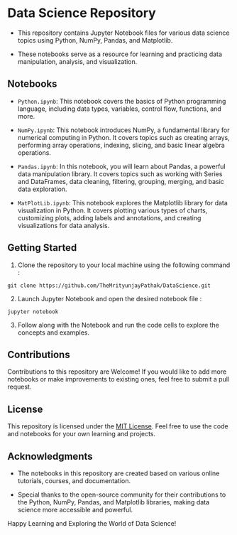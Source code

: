 # Data Science Repository

- This repository contains Jupyter Notebook files for various data science topics using Python, NumPy, Pandas, and Matplotlib. 

- These notebooks serve as a resource for learning and practicing data manipulation, analysis, and visualization.

## Notebooks

- `Python.ipynb`: This notebook covers the basics of Python programming language, including data types, variables, control flow, functions, and more.

- `NumPy.ipynb`: This notebook introduces NumPy, a fundamental library for numerical computing in Python. It covers topics such as creating arrays, performing array operations, indexing, slicing, and basic linear algebra operations.

- `Pandas.ipynb`: In this notebook, you will learn about Pandas, a powerful data manipulation library. It covers topics such as working with Series and DataFrames, data cleaning, filtering, grouping, merging, and basic data exploration.

- `MatPlotLib.ipynb`: This notebook explores the Matplotlib library for data visualization in Python. It covers plotting various types of charts, customizing plots, adding labels and annotations, and creating visualizations for data analysis.

## Getting Started

1. Clone the repository to your local machine using the following command :
```
git clone https://github.com/TheMrityunjayPathak/DataScience.git
```

2. Launch Jupyter Notebook and open the desired notebook file :
```
jupyter notebook
```

3. Follow along with the Notebook and run the code cells to explore the concepts and examples.

## Contributions

Contributions to this repository are Welcome! If you would like to add more notebooks or make improvements to existing ones, feel free to submit a pull request.

## License

This repository is licensed under the [MIT License](LICENSE). Feel free to use the code and notebooks for your own learning and projects.

## Acknowledgments

- The notebooks in this repository are created based on various online tutorials, courses, and documentation.

- Special thanks to the open-source community for their contributions to the Python, NumPy, Pandas, and Matplotlib libraries, making data science more accessible and powerful.

Happy Learning and Exploring the World of Data Science!
